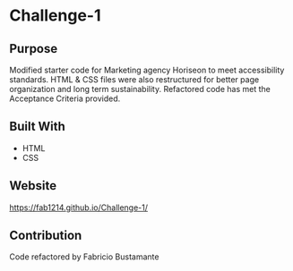 # Challenge-1

## Purpose
Modified starter code for Marketing agency Horiseon to meet accessibility standards. HTML & CSS files were also restructured for better page organization and long term sustainability. Refactored code has met the Acceptance Criteria provided.

## Built With
* HTML
* CSS

## Website
https://fab1214.github.io/Challenge-1/

## Contribution
Code refactored by Fabricio Bustamante
